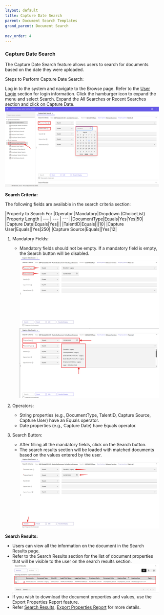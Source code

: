 ```yaml
---
layout: default
title: Capture Date Search
parent: Document Search Templates
grand_parent: Document Search

nav_order: 4
---
```

### Capture Date Search
The Capture Date Search feature allows users to search for documents based on the date they were uploaded.

Steps to Perform Capture Date Search:

Log in to the system and navigate to the Browse page. Refer to the [User Login](https://pages.github.ibm.com/Global-EJS/GEJS-Australia-EDM-User-Manual/docs/UserLogin.html) section for login information. Click the hamburger icon to expand the menu and select Search. Expand the All Searches or Recent Searches section and click on Capture Date.
![image](assets/images/CDS1.png)

**Search Criteria:**

The following fields are available in the search criteria section:
   
   |Property to Search For |Operator |Mandatory|Dropdown (ChoiceList) |Property Length |
   --- | --- | ---|
   |DocumentType|Equals|Yes|Yes|50|
   |Capture Date|Equals|Yes|||
   |TalentID|Equals|||10|
   |Capture User|Equals||Yes|250|
   |Capture Source|Equals||Yes|12|

1. Mandatory Fields:
    - Mandatory fields should not be empty. If a mandatory field is empty, the Search button will be disabled.
    ![image](assets/images/CDS2.png)
    ![image](assets/images/CDS3.png)

2. Operators:
    - String properties (e.g., DocumentType, TalentID, Capture Source, Capture User) have an Equals operator.
    - Date properties (e.g., Capture Date) have Equals operator.

3. Search Button:
    - After filling all the mandatory fields, click on the Search button.
    - The search results section will be loaded with matched documents based on the values entered by the user.
    ![image](assets/images/CDS4.png)

**Search Results:**

- Users can view all the information on the document in the Search Results page.
- Refer to the Search Results section for the list of document properties that will be visible to the user on the search results section.
![image](assets/images/CDS5.png)
- If you wish to download the document properties and values, use the Export Properties Report feature.
- Refer [Search Results](https://pages.github.ibm.com/Global-EJS/GEJS-Australia-EDM-User-Manual/docs/DocumentSearch/CommonFunctionalities/SearchResults.html), [Export Properties Report](https://pages.github.ibm.com/Global-EJS/GEJS-Australia-EDM-User-Manual/docs/Actions/Export.html) for more details.